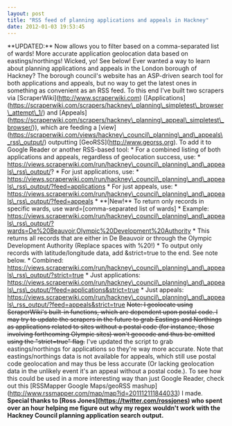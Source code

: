 ```yaml
---
layout: post
title: "RSS feed of planning applications and appeals in Hackney"
date: 2012-01-03 19:53:45
---
```


\*\*UPDATED:\*\* Now allows you to filter based on a comma-separated list of wards! More accurate application geolocation data based on eastings/northings! Wicked, yo! See below! Ever wanted a way to learn about planning applications and appeals in the London borough of Hackney? The borough council's website has an ASP-driven search tool for both applications and appeals, but no way to get the latest ones in something as convenient as an RSS feed. To this end I've built two scrapers via \[ScraperWiki\](http://www.scraperwiki.com) (\[Applications\](https://scraperwiki.com/scrapers/hackney\_planning\_simpletest\_browser\_attempt\_1/) and \[Appeals\](https://scraperwiki.com/scrapers/hackney\_planning\_appeal\_simpletest\_browser/)), which are feeding a \[view\](https://scraperwiki.com/views/hackney\_council\_planning\_and\_appeals\_rss\_output/) outputting \[GeoRSS\](http://www.georss.org). To add it to Google Reader or another RSS-based tool: * For a combined listing of both applications and appeals, regardless of geolocation success, use: * https://views.scraperwiki.com/run/hackney\_council\_planning\_and\_appeals\_rss\_output/? * For just applications, use: * https://views.scraperwiki.com/run/hackney\_council\_planning\_and\_appeals\_rss\_output/?feed=applications * For just appeals, use: * https://views.scraperwiki.com/run/hackney\_council\_planning\_and\_appeals\_rss\_output/?feed=appeals \* \*\*|New!\*\* To return only records in specific wards, use ward=[comma-separated list of wards] * Example: https://views.scraperwiki.com/run/hackney\_council\_planning\_and\_appeals\_rss\_output/?wards=De%20Beauvoir,Olympic%20Development%20Authority * This returns all records that are either in De Beauvoir or through the Olympic Development Authority (Replace spaces with %20!) * To output only records with latitude/longitude data, add &strict=true to the end. See note below. * Combined: https://views.scraperwiki.com/run/hackney\_council\_planning\_and\_appeals\_rss\_output/?strict=true * Just applications: https://views.scraperwiki.com/run/hackney\_council\_planning\_and\_appeals\_rss\_output/?feed=applications&strict=true * Just appeals: https://views.scraperwiki.com/run/hackney\_council\_planning\_and\_appeals\_rss_output/?feed=appeals&strict=true <strike>Note: I geolocate using ScraperWiki's built-in functions, which are dependent upon postal code. I may try to update the scrapers in the future to grab Eastings and Northings as applications related to sites without a postal code (for instance, those involving forthcoming Olympic sites) won't geocode and thus be omitted using the "strict=true" flag.</strike> I've updated the script to grab eastings/northings for applications so they're way more accurate. Note that eastings/northings data is not available for appeals, which still use postal code geolocation and may thus be less accurate (Or lacking geolocation data in the unlikely event it's an appeal without a postal code.). To see how this could be used in a more interesting way than just Google Reader, check out this \[RSSMapper Google Maps/geoRSS mashup\](http://www.rssmapper.com/map/map?id=201112111844033) I made. **Special thanks to \[Ross Jones\](https://twitter.com/rossjones) who spent over an hour helping me figure out why my regex wouldn't work with the Hackney Council planning application search output.**